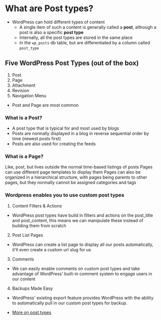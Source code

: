 # What are Post types?
* WordPress can hold different types of content
  - A single item of such a content is generally called a **post**, although a post is also a specific **post type**
  - Internally, all the post types are stored in the same place
  - In the `wp_posts` db table, but are differentiated by a column called `post_type`

 ## Five WordPress Post Types (out of the box)
 1. Post
 2. Page
 3. Attachment
 4. Revision
 5. Navigation Menu

* Post and Page are most common

### What is a Post?
* A post type that is typical for and most used by blogs
* Posts are normally displayed in a blog in reverse sequential order by time (newest posts first)
* Posts are also used for creating the feeds

### What is a Page?
Like, post, but lives outside the normal time-based listings of posts
Pages can use different page templates to display them
Pages can also be organized in a hierarchical structure, with pages being parents to other pages, but they normally cannot be assigned categories and tags

### Wordpress enables you to use custom post types
1. Content Filters & Actions
  * WordPress post types have build in filters and actions on the post_title and post_content, this means we can manipulate these instead of building them from scratch

2. Post List Pages
  * WordPress can create a list page to display all our posts automatically, it'll even create a custom url slug for us

3. Comments
  * We can easily enable comments on custom post types and take advantage of WordPress' built-in comment system to engage users in our content

4. Backups Made Easy
  * WordPress' existing export feature provides WordPress with the ability to automatically pull in our custom post types for backup.

* [More on post types](https://codex.wordpress.org/Post_Types)



